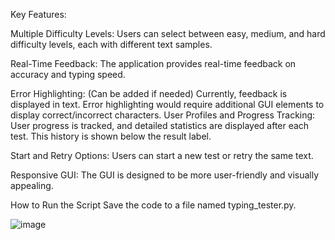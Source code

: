 Key Features:

Multiple Difficulty Levels: Users can select between easy, medium, and hard difficulty levels, each with different text samples.

Real-Time Feedback: The application provides real-time feedback on accuracy and typing speed.

Error Highlighting: (Can be added if needed) Currently, feedback is displayed in text. Error highlighting would require additional GUI elements to display correct/incorrect 
characters.
User Profiles and Progress Tracking: User progress is tracked, and detailed statistics are displayed after each test. This history is shown below the result label.

Start and Retry Options: Users can start a new test or retry the same text.

Responsive GUI: The GUI is designed to be more user-friendly and visually appealing.

How to Run the Script
Save the code to a file named typing_tester.py.


![image](https://github.com/user-attachments/assets/3df2c9ba-0983-4000-89e1-da0b27651340)
